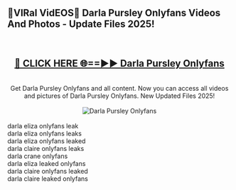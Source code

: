 <h2>🔴VIRal VidEOS🔴 Darla Pursley Onlyfans Videos And Photos - Update Files 2025!</h2>
<br>
<div align="center">
<h2><a href="https://virallinks.top/odZfE0" rel="nofollow">🔴 CLICK HERE 🌐==►► Darla Pursley Onlyfans</a></h2>
<br>
Get Darla Pursley Onlyfans and all content. Now you can access all videos and pictures of Darla Pursley Onlyfans. New Updated Files 2025!
<br>
<br>
<a href="https://virallinks.top/odZfE0" rel="nofollow" data-target="animated-image.originalLink"><img src="https://i.imgur.com/dJHk4Zq.gif)" alt="Darla Pursley Onlyfans" style="max-width: 100%; display: inline-block;" data-target="animated-image.originalImage"></a>
</div>
<br>
darla eliza onlyfans leak<br>
darla eliza onlyfans leaks<br>
darla eliza onlyfans leaked<br>
darla claire onlyfans leaks<br>
darla crane onlyfans<br>
darla eliza leaked onlyfans<br>
darla claire onlyfans leaked<br>
darla claire leaked onlyfans